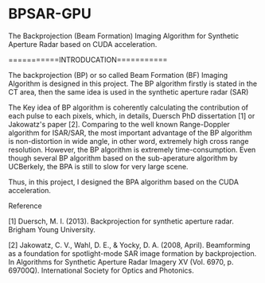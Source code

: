 # BPSAR-GPU
The Backprojection (Beam Formation) Imaging Algorithm for Synthetic Aperture Radar based on CUDA acceleration.

===========INTRODUCATION===========

The backprojection (BP) or so called Beam Formation (BF) Imaging Algorithm is designed in this project. The BP algorithm firstly is stated in the CT area, then the same idea is used in the synthetic aperture radar (SAR)

The Key idea of BP algorithm is coherently calculating the contribution of each pulse to each pixels, which, in details, Duersch PhD dissertation [1] or Jakowatz's paper [2]. Comparing to the well known Range-Doppler algorithm for ISAR/SAR, the most important advantage of the BP algorithm is non-distortion in wide angle, in other word, extremely high cross range resolution. However, the BP algorithm is extremely time-consumption. Even though several BP algorithm based on the sub-aperature algorithm by UCBerkely, the BPA is still to slow for very large scene.

Thus, in this project, I designed the BPA algorithm based on the CUDA acceleration.




Reference

[1] Duersch, M. I. (2013). Backprojection for synthetic aperture radar. Brigham Young University.

[2] Jakowatz, C. V., Wahl, D. E., & Yocky, D. A. (2008, April). Beamforming as a foundation for spotlight-mode SAR image formation by backprojection. In Algorithms for Synthetic Aperture Radar Imagery XV (Vol. 6970, p. 69700Q). International Society for Optics and Photonics.
